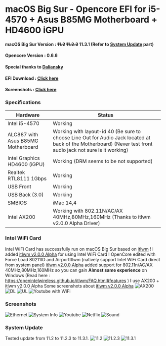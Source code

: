 # macOS Big Sur - Opencore EFI for i5-4570 + Asus B85MG Motherboard + HD4600 iGPU

#### macOS Big Sur Version : ~~11.2~~ ~~11.2.3~~ 11.3.1 (Refer to [System Update](#system-update) part)
#### Opencore Version : 0.6.6
#### Special thanks to [Daliansky](https://github.com/daliansky)
#### EFI Download : [Click here](https://github.com/samleong123/i5-4570-B85MG-HD4600-BigSur-Opencore-EFI/releases)
#### Screenshots : [Click here](#screenshots)

### Specifications
| Hardware                           | Status                                                                                                                                                    |
|------------------------------------|-----------------------------------------------------------------------------------------------------------------------------------------------------------|
| Intel i5-4570                      | Working                                                                                                                                                   |
| ALC887 with Asus B85MG Motherboard | Working with layout-id 40 (Be sure to choose Line Out for Audio Jack located at back of the Motherboard) (Never test front audio jack not sure is it working) |
| Intel Graphics HD4600 (iGPU)       | Working (DRM seems to be not supported)                                                                                                                   |
| Realtek RTL8111 1Gbps              | Working                                                                                                                                                   |
| USB Front                          | Working                                                                                                                                                   |
| USB Back (3.0)                     | Working                                                                                                                                                   |
| SMBIOS                             | iMac 14,4                                                                                                                                                 |
| Intel AX200                        | Working with 802.11N/AC/AX 40MHz,80MHz,160MHz (Thanks to itlwm v2.0.0 Alpha Driver)                                                                       |

### Intel WiFi Card
Intel WiFi Card has successfully run on macOS Big Sur based on [itlwm](https://github.com/OpenIntelWireless/itlwm/) !
I added [itlwm v2.0.0 Alpha](https://github.com/OpenIntelWireless/itlwm/releases/tag/v2.0.0-alpha) for using Intel WiFi Card !
OpenCore edited with Force Load 80211IO and AirportItlwm (natively support Intel WiFi Card direct from system panel)
[itlwm v2.0.0 Alpha](https://github.com/OpenIntelWireless/itlwm/releases/tag/v2.0.0-alpha) added support for 802.11n/AC/AX 40MHz,80MHz,160MHz so you can gain **Almost same experience** on Windows (Read here : https://openintelwireless.github.io/itlwm/FAQ.html#features )
I use AX200 + itlwm v2.0.0 Alpha
Some screenshots about [itlwm v2.0.0 Alpha](https://github.com/OpenIntelWireless/itlwm/releases/tag/v2.0.0-alpha)
![AX200](https://github.com/samleong123/i5-4570-B85MG-HD4600-BigSur-Opencore-EFI/blob/main/Screenshot%202021-05-22%20at%2017.01.20.png?raw=true)
![DL](https://github.com/samleong123/i5-4570-B85MG-HD4600-BigSur-Opencore-EFI/blob/main/AX200%20DL.png?raw=true)
![UL](https://github.com/samleong123/i5-4570-B85MG-HD4600-BigSur-Opencore-EFI/blob/main/AX200%20UL.png?raw=true)
![Youtube with WiFi](https://github.com/samleong123/i5-4570-B85MG-HD4600-BigSur-Opencore-EFI/blob/main/Screenshot%202021-05-22%20at%2017.03.45.png?raw=true)

### Screenshots
![Ethernet](https://raw.githubusercontent.com/samleong123/i5-4570-B85MG-HD4600-BigSur-Opencore-EFI/main/Ethernet.png)
![System Info](https://raw.githubusercontent.com/samleong123/i5-4570-B85MG-HD4600-BigSur-Opencore-EFI/main/System%20Info.png)
![Youtube](https://raw.githubusercontent.com/samleong123/i5-4570-B85MG-HD4600-BigSur-Opencore-EFI/main/Youtube.png)
![Netflix](https://raw.githubusercontent.com/samleong123/i5-4570-B85MG-HD4600-BigSur-Opencore-EFI/main/Netflix.png)
![Sound](https://raw.githubusercontent.com/samleong123/i5-4570-B85MG-HD4600-BigSur-Opencore-EFI/main/Sound.png)


### System Update
Tested update from 11.2 to 11.2.3 to 11.3.1.
![11.2](https://raw.githubusercontent.com/samleong123/i5-4570-B85MG-HD4600-BigSur-Opencore-EFI/main/System%20Info.png)
![11.2.3](https://raw.githubusercontent.com/samleong123/i5-4570-B85MG-HD4600-BigSur-Opencore-EFI/main/Screenshot%202021-03-26%20at%2010.18.26.png)
![11.3.1](https://github.com/samleong123/i5-4570-B85MG-HD4600-BigSur-Opencore-EFI/blob/main/Screenshot%202021-05-22%20at%2017.06.11.png?raw=true)

